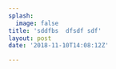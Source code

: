 ```yaml
---
splash:
  image: false
title: 'sddfbs  dfsdf sdf'
layout: post
date: '2018-11-10T14:08:12Z'

---
```

<p><br></p>